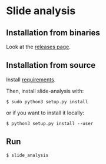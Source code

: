 # Slide analysis

## Installation from binaries

Look at the [releases page](https://github.com/Vozf/slide-analysis/releases).

## Installation from source


[//]: # "todo: add pip installation"
[//]: # "todo: clarify the python version"

Install [requirements](requirements.txt). 

Then, install slide-analysis with:

```
$ sudo python3 setup.py install
```

or if you want to install it locally:

```
$ python3 setup.py install --user
```

## Run

```
$ slide_analysis
```
